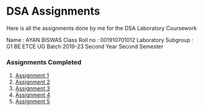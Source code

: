 # DSA Assignments

Here is all the assignments done by me for the DSA Laboratory Coursework

Name : AYAN BISWAS
Class Roll no : 001910701012
Laboratory Subgroup : G1
BE ETCE UG Batch 2019-23
Second Year Second Semester

### Assignments Completed

1. [Assignment 1](/LinkedList)
2. [Assignment 2](/Stack)
3. [Assignment 3](/Application)
3. [Assignment 4](/Queue)
3. [Assignment 5](/Queue)